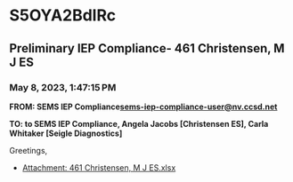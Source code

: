 # S5OYA2BdlRc
## Preliminary IEP Compliance- 461 Christensen, M J ES
### May 8, 2023, 1:47:15 PM
**FROM: SEMS IEP Compliance<sems-iep-compliance-user@nv.ccsd.net>**

**TO: to SEMS IEP Compliance, Angela Jacobs [Christensen ES], Carla Whitaker [Seigle Diagnostics]**


Greetings, 





* [Attachment: 461 Christensen, M J ES.xlsx](S5OYA2BdlRc-attachment-1.xlsx)
